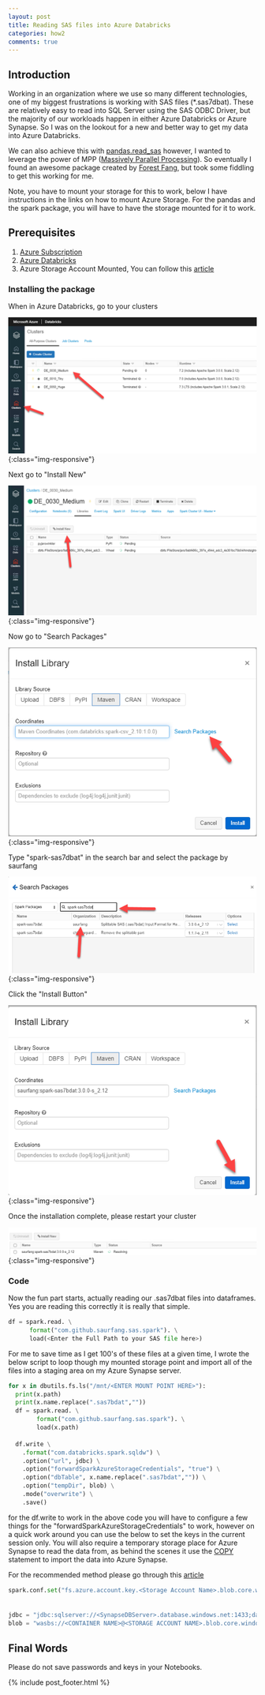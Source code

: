 ```yaml
---
layout: post
title: Reading SAS files into Azure Databricks
categories: how2
comments: true
---
```


## Introduction

Working in an organization where we use so many different technologies, one of my biggest frustrations is working with SAS files (*.sas7dbat). These are relatively easy to read into SQL Server using the SAS ODBC Driver, but the majority of our workloads happen in either Azure Databricks or Azure Synapse. So I was on the lookout for a new and better way to get my data into Azure Databricks.

We can also achieve this with [pandas.read_sas](https://pandas.pydata.org/pandas-docs/stable/reference/api/pandas.read_sas.html) however, I wanted to leverage the power of MPP ([Massively Parallel Processing](https://whatis.techtarget.com/definition/MPP-massively-parallel-processing)). So eventually I found an awesome package created by [Forest Fang](https://github.com/saurfang), but took some fiddling to get this working for me.

Note, you have to mount your storage for this to work, below I have instructions in the links on how to mount Azure Storage. For the pandas and the spark package, you will have to have the storage mounted for it to work.

## Prerequisites

 1. [Azure Subscription](https://azure.microsoft.com/en-us/free/)
 2. [Azure Databricks](https://azure.microsoft.com/en-us/services/databricks/)
 3. Azure Storage Account Mounted, You can follow this [article](https://blog.voogie.online/code/2020/11/03/Read-and-Write-Data-From-Azure-Synapse-to-Azure-Databricks/)

### Installing the package

When in Azure Databricks, go to your clusters

![@JPVoogt](/public/img/JVoogt_Read-SAS-files-into-a-Dataframe-in-Azure-Databricks_1.png){:class="img-responsive"}

Next go to "Install New"

![@JPVoogt](/public/img/JVoogt_Read-SAS-files-into-a-Dataframe-in-Azure-Databricks_2.png){:class="img-responsive"}

Now go to "Search Packages"

![@JPVoogt](/public/img/JVoogt_Read-SAS-files-into-a-Dataframe-in-Azure-Databricks_3.png){:class="img-responsive"}

Type "spark-sas7dbat" in the search bar and select the package by saurfang

![@JPVoogt](/public/img/JVoogt_Read-SAS-files-into-a-Dataframe-in-Azure-Databricks_4.png){:class="img-responsive"}

Click the "Install Button"

![@JPVoogt](/public/img/JVoogt_Read-SAS-files-into-a-Dataframe-in-Azure-Databricks_5.png){:class="img-responsive"}

Once the installation complete, please restart your cluster

![@JPVoogt](/public/img/JVoogt_Read-SAS-files-into-a-Dataframe-in-Azure-Databricks_6.png){:class="img-responsive"}

### Code

Now the fun part starts, actually reading our .sas7dbat files into dataframes. Yes you are reading this correctly it is really that simple.

```python
df = spark.read. \
      format("com.github.saurfang.sas.spark"). \
      load(<Enter the Full Path to your SAS file here>)
```

For me to save time as I get 100's of these files at a given time, I wrote the below script to loop though my mounted storage point and import all of the files into a staging area on my Azure Synapse server.

```python
for x in dbutils.fs.ls("/mnt/<ENTER MOUNT POINT HERE>"):
  print(x.path)
  print(x.name.replace(".sas7bdat",""))
  df = spark.read. \
        format("com.github.saurfang.sas.spark"). \
        load(x.path)
  
  df.write \
    .format("com.databricks.spark.sqldw") \
    .option("url", jdbc) \
    .option("forwardSparkAzureStorageCredentials", "true") \
    .option("dbTable", x.name.replace(".sas7bdat","")) \
    .option("tempDir", blob) \
    .mode("overwrite") \
    .save()
```

for the df.write to work in the above code you will have to configure a few things for the "forwardSparkAzureStorageCredentials" to work, however on a quick work around you can use the below to set the keys in the current session only. You will also require a temporary storage place for Azure Synapse to read the data from, as behind the scenes it use the [COPY](https://docs.microsoft.com/en-us/sql/t-sql/statements/copy-into-transact-sql?view=azure-sqldw-latest) statement to import the data into Azure Synapse.

For the recommended method please go through this [article](https://docs.databricks.com/data/data-sources/azure/synapse-analytics.html)

```python
spark.conf.set("fs.azure.account.key.<Storage Account Name>.blob.core.windows.net", "<Storage Key>")
  
  
jdbc = "jdbc:sqlserver://<SynapseDBServer>.database.windows.net:1433;database=<DATABASE NAME>;user=<USERNAME>@<DATABASE NAME>;password=<PASSWORD>;encrypt=true;trustServerCertificate=false;hostNameInCertificate=*.database.windows.net;loginTimeout=30;"
blob = "wasbs://<CONTAINER NAME>@<STORAGE ACCOUNT NAME>.blob.core.windows.net/<DIR>"
```

## Final Words

Please do not save passwords and keys in your Notebooks.

{% include post_footer.html %}
